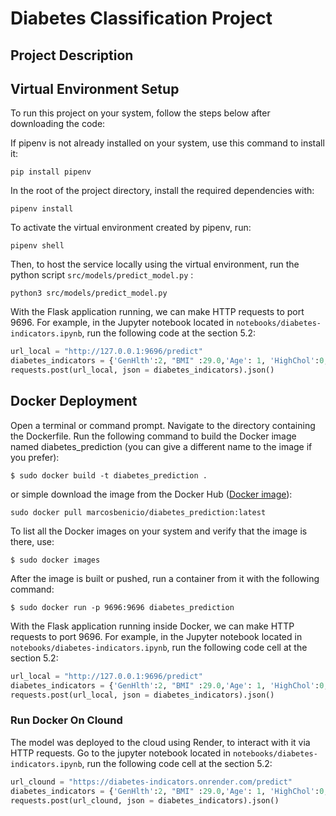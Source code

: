 # Diabetes Classification Project

## Project Description




## Virtual Environment Setup

To run this project on your system, follow the steps below after downloading the code:

If pipenv is not already installed on your system, use this command to install it:

    pip install pipenv

In the root of the project directory, install the required dependencies with:

    pipenv install

To activate the virtual environment created by pipenv, run:

    pipenv shell

Then, to host the service locally using the virtual environment, run the python script `src/models/predict_model.py` :

    python3 src/models/predict_model.py

With the Flask application running, we can make HTTP requests to port 9696. For example, in the Jupyter notebook located in `notebooks/diabetes-indicators.ipynb`, run the following code at the section 5.2:

```python
url_local = "http://127.0.0.1:9696/predict"
diabetes_indicators = {'GenHlth':2, "BMI" :29.0,'Age': 1, 'HighChol':0, 'HighBP':0 }
requests.post(url_local, json = diabetes_indicators).json()
```


## Docker Deployment

Open a terminal or command prompt. Navigate to the directory containing the Dockerfile. Run the following command to build the Docker image named diabetes_prediction (you can give a different name to the image if you prefer):

    $ sudo docker build -t diabetes_prediction .

or simple download the image from the Docker Hub ([Docker image](https://hub.docker.com/r/marcosbenicio/diabetes_prediction/tags)):

    sudo docker pull marcosbenicio/diabetes_prediction:latest

To list all the Docker images on your system and verify that the image is there, use:

    $ sudo docker images

After the image is built or pushed, run a container from it with the following command:

    $ sudo docker run -p 9696:9696 diabetes_prediction

With the Flask application running inside Docker, we can make HTTP requests to port 9696. For example, in the Jupyter notebook located in `notebooks/diabetes-indicators.ipynb`, run the following code cell at the section 5.2: 

```python
url_local = "http://127.0.0.1:9696/predict"
diabetes_indicators = {'GenHlth':2, "BMI" :29.0,'Age': 1, 'HighChol':0, 'HighBP':0 }
requests.post(url_local, json = diabetes_indicators).json()
```



### Run Docker On Clound

The model was deployed to the cloud using Render, to interact with it via HTTP requests. Go to the jupyter notebook located in `notebooks/diabetes-indicators.ipynb`, run the following code cell at the section 5.2: 

```python
url_clound = "https://diabetes-indicators.onrender.com/predict"
diabetes_indicators = {'GenHlth':2, "BMI" :29.0,'Age': 1, 'HighChol':0, 'HighBP':0 }
requests.post(url_clound, json = diabetes_indicators).json()
```





